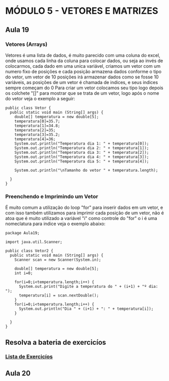 # MÓDULO 5 - VETORES E MATRIZES

## Aula 19

### Vetores (Arrays)
Vetores é uma lista de dados, é muito parecido com uma coluna do excel, onde usamos cada linha da coluna para colocar dados, ou seja ao invés de colocarmos, cada dado em uma unica variável, criamos um vetor com um numero fixo de posições e cada posição armazena dados conforme o tipo do vetor, um vetor de 10 posições irá armazenar dados como se fosse 10 variáveis, as posições de um vetor é chamada de indices, e seus indices sempre começam do 0
Para criar um vetor colocamos seu tipo logo depois os colchete "[]" para mostrar que se trata de um vetor, logo após o nome do vetor veja o exemplo a seguir:
```
public class Vetor {
  public static void main (String[] args) {
    double[] temperatura = new double[5];
    temperatura[0]=35.7;
    temperatura[1]=34.8;
    temperatura[2]=35;
    temperatura[3]=35.2;
    temperatura[4]=36;
    System.out.println("Temperatura dia 1: " + temperatura[0]);
    System.out.println("Temperatura dia 2: " + temperatura[1]);
    System.out.println("Temperatura dia 3: " + temperatura[2]);
    System.out.println("Temperatura dia 4: " + temperatura[3]);
    System.out.println("Temperatura dia 5: " + temperatura[4]);
    
    System.out.println("\nTamanho do vetor " + temperatura.length);

  }
}

```

### Preenchendo e Imprimindo um Vetor
É muito comum a utilização do loop "for" para inserir dados em um vetor, e com isso também utilizamos para imprimir cada posição de um vetor, não é atoa que é muito utilizado a variável "i" como controle do "for" o i é uma nomeclatura para indice veja o exemplo abaixo:
```
package Aula19;

import java.util.Scanner;

public class Vetor2 {
  public static void main (String[] args) {
    Scanner scan = new Scanner(System.in);

    double[] temperatura = new double[5];
    int i=0;
    
    for(i=0;i<temperatura.length;i++) {
      System.out.print("Digite a temperatura do " + (i+1) + "º dia: ");
      temperatura[i] = scan.nextDouble();
    } 
    for(i=0;i<temperatura.length;i++) {
      System.out.println("Dia " + (i+1) + ": " + temperatura[i]);
    } 

  }
}

```
## Resolva a bateria de exercicíos
  ### [Lista de Exercicíos](https://github.com/lex4brao/02.CURSO.DE.JAVA.-.LOIANE.GRONER/tree/main/RESOLUCAO%20DE%20EXERCICIOS)

  
## Aula 20